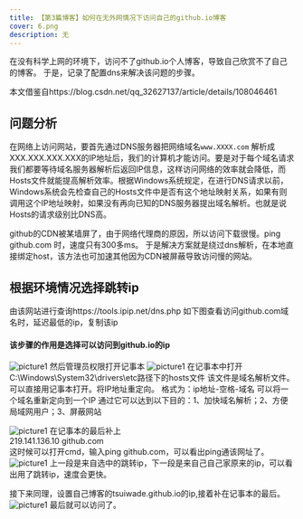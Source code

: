 ```yaml
---
title: 【第3篇博客】如何在无外网情况下访问自己的github.io博客
cover: 6.png
description: 无
---
```


在没有科学上网的环境下，访问不了github.io个人博客，导致自己欣赏不了自己的博客。
于是，记录了配置dns来解决该问题的步骤。

本文借鉴自https://blog.csdn.net/qq_32627137/article/details/108046461

## 问题分析
在网络上访问网站，要首先通过DNS服务器把网络域名`www.XXXX.com` 解析成XXX.XXX.XXX.XXX的IP地址后，我们的计算机才能访问。要是对于每个域名请求我们都要等待域名服务器解析后返回IP信息，这样访问网络的效率就会降低，而Hosts文件就能提高解析效率。根据Windows系统规定，在进行DNS请求以前，Windows系统会先检查自己的Hosts文件中是否有这个地址映射关系，如果有则调用这个IP地址映射，如果没有再向已知的DNS服务器提出域名解析。也就是说Hosts的请求级别比DNS高。 

github的CDN被某墙屏了，由于网络代理商的原因，所以访问下载很慢。ping github.com 时，速度只有300多ms。
于是解决方案就是绕过dns解析，在本地直接绑定host，该方法也可加速其他因为CDN被屏蔽导致访问慢的网站。

## 根据环境情况选择跳转ip

由该网站进行查询https://tools.ipip.net/dns.php
如下图查看访问github.com域名时，延迟最低的ip，复制该ip
#### 该步骤的作用是选择可以访问到github.io的ip
![picture1](1.png)
然后管理员权限打开记事本
![picture1](2.png)
在记事本中打开C:\Windows\System32\drivers\etc路径下的hosts文件
该文件是域名解析文件。可以直接用记事本打开。将IP地址重定向。 
格式为：ip地址-空格-域名 
可以将一个域名重新定向到一个IP
通过它可以达到以下目的：1、加快域名解析；2、方便局域网用户；3、屏蔽网站 

![picture1](3.png)
在记事本的最后补上	
219.141.136.10 github.com 	
这时候可以打开cmd，输入ping github.com，可以看出ping通该网址了。
![picture1](4.png)
上一段是来自选中的跳转ip，下一段是来自己自己家原来的ip，可以看出用了跳转ip，速度会更快。

接下来同理，设置自己博客的tsuiwade.github.io的ip,接着补在记事本的最后。
![picture1](5.png)
最后就可以访问了。


